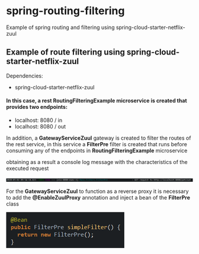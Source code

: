 # spring-routing-filtering
Example of spring routing and filtering using spring-cloud-starter-netflix-zuul

<h2> Example of route filtering using spring-cloud-starter-netflix-zuul </h2>

Dependencies:
<ul>
<li>spring-cloud-starter-netflix-zuul</li>
</ul>

<h4>In this case, a rest RoutingFilteringExample microservice is created that provides two endpoints:</h4>
<ul>
<li> localhost: 8080 / in </li>
<li> localhost: 8080 / out </li>
</ul>
<p> In addition, a <b>GatewayServiceZuul</b> gateway is created to filter the routes of the rest service, in this service a <b>FilterPre</b> filter is created that runs before consuming any of the endpoints in <b>RoutingFilteringExample</b> microservice

obtaining as a result a console log message with the characteristics of the executed request</p>

<img src = "filterservice.png" />

<p> For the <b>GatewayServiceZuul</b> to function as a reverse proxy it is necessary to add the <b>@EnableZuulProxy</b> annotation and inject a bean of the <b>FilterPre</b> class </p>

<img src = "beanFilter.png" />
